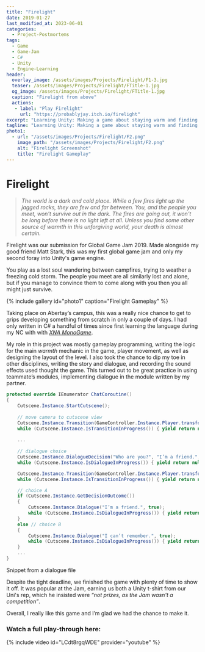 ```yaml
---
title: "Firelight"
date: 2019-01-27
last_modified_at: 2023-06-01
categories:
  - Project-Postmortems
tags:
  - Game
  - Game-Jam
  - C#
  - Unity
  - Engine-Learning
header:
  overlay_image: /assets/images/Projects/Firelight/F1-3.jpg
  teaser: /assets/images/Projects/Firelight/FTitle-1.jpg
  og_image: /assets/images/Projects/Firelight/FTitle-1.jpg
  caption: "Firelight from above"
  actions: 
   - label: "Play Firelight"
     url: "https://probablyjay.itch.io/firelight"
excerpt: "Learning Unity: Making a game about staying warm and finding friends."
tagline: "Learning Unity: Making a game about staying warm and finding friends."
photo1:
  - url: "/assets/images/Projects/Firelight/F2.png"
    image_path: "/assets/images/Projects/Firelight/F2.png"
    alt: "Firelight Screenshot"
    title: "Firelight Gameplay"
---
```

# Firelight
> *The world is a dark and cold place. While a few fires light up the jagged rocks, 
they are few and far between. You, and the people you meet, won't survive out in the dark. 
The fires are going out, it won't be long before there is no light left at all. 
Unless you find some other source of warmth in this unforgiving world, 
your death is almost certain.*

Firelight was our submission for Global Game Jam 2019. Made alongside my good friend Matt Stark, this was my first global game 
jam and only my second foray into Unity's game engine.

You play as a lost soul wandering between campfires, 
trying to weather a freezing cold storm. The people you meet are all similarly lost and alone, 
but if you manage to convince them to come along with you then you all might just survive.  

{% include gallery id="photo1" caption="Firelight Gameplay" %}

Taking place on Abertay’s campus, this was a really nice chance to get to grips developing something from scratch 
in only a couple of days. I had only written in C# a handful of times since first learning the language 
during my NC with with [*XNA MonoGame*](https://www.monogame.net). 

My role in this project was mostly gameplay programming, writing the logic for the main *warmth* mechanic in the game, 
player movement, as well as designing the layout of the level. I also took the chance to dip my toe in other disciplines, 
writing the story and dialogue, and recording the sound effects used thought the game. This turned out to be great practice 
in using teammate’s modules, implementing dialogue in the module written by my partner.

````csharp
protected override IEnumerator ChatCoroutine()
{
    Cutscene.Instance.StartCutscene();
 
    // move camera to cutscene view 
    Cutscene.Instance.Transition(GameController.Instance.Player.transform.position);
    while (Cutscene.Instance.IsTransitionInProgress()) { yield return null; }
    
    ...
    
    // dialogue choice
    Cutscene.Instance.DialogueDecision("Who are you?", "I’m a friend.", "I can’t remember.", true);
    while (Cutscene.Instance.IsDialogueInProgress()) { yield return null; }

    Cutscene.Instance.Transition(GameController.Instance.Player.transform.position);
    while (Cutscene.Instance.IsTransitionInProgress()) { yield return null; }

    // choice A
    if (Cutscene.Instance.GetDecisionOutcome())
    {
        Cutscene.Instance.Dialogue("I’m a friend.", true);
        while (Cutscene.Instance.IsDialogueInProgress()) { yield return null; }
    }
    else // choice B
    {
        Cutscene.Instance.Dialogue("I can’t remember.", true);
        while (Cutscene.Instance.IsDialogueInProgress()) { yield return null; }
    }
    ...
}

````
<figcaption>Snippet from a dialogue file</figcaption>

Despite the tight deadline, we finished the game with plenty of time to show it off. 
It was popular at the Jam, earning us both a Unity t-shirt from our Uni's rep, which he insisted were 
*“not prizes, as the Jam wasn't a competition”*. 

Overall, I really like this game and I’m glad we had the chance to make it.

### Watch a full play-through here:

{% include video id="LCdt8rgqWDE" provider="youtube" %}
